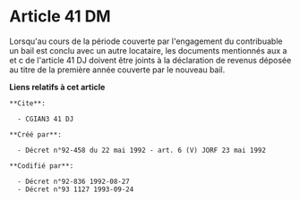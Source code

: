 # Article 41 DM

Lorsqu'au cours de la période couverte par l'engagement du contribuable un bail est conclu avec un autre locataire, les
documents mentionnés aux a et c de l'article 41 DJ doivent être joints à la déclaration de revenus déposée au titre de la
première année couverte par le nouveau bail.

**Liens relatifs à cet article**

	**Cite**:

	  - CGIAN3 41 DJ

	**Créé par**:

	  - Décret n°92-458 du 22 mai 1992 - art. 6 (V) JORF 23 mai 1992

	**Codifié par**:

	  - Décret n°92-836 1992-08-27
	  - Décret n°93 1127 1993-09-24
